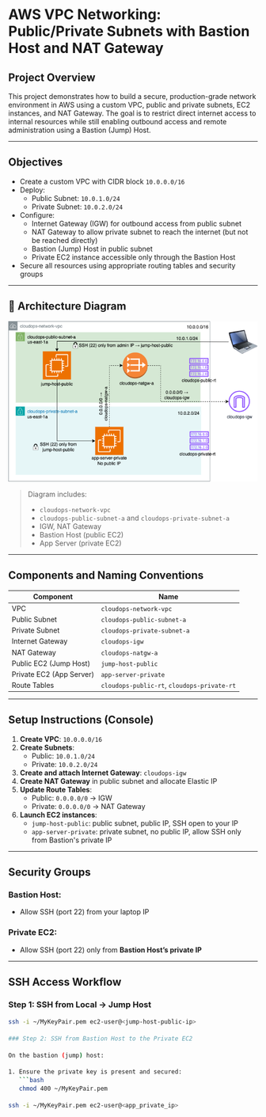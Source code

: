 # AWS VPC Networking: Public/Private Subnets with Bastion Host and NAT Gateway

## Project Overview

This project demonstrates how to build a secure, production-grade network environment in AWS using a custom VPC, public and private subnets, EC2 instances, and NAT Gateway. The goal is to restrict direct internet access to internal resources while still enabling outbound access and remote administration using a Bastion (Jump) Host.

---

## Objectives

- Create a custom VPC with CIDR block `10.0.0.0/16`
- Deploy:
  - Public Subnet: `10.0.1.0/24`
  - Private Subnet: `10.0.2.0/24`
- Configure:
  - Internet Gateway (IGW) for outbound access from public subnet
  - NAT Gateway to allow private subnet to reach the internet (but not be reached directly)
  - Bastion (Jump) Host in public subnet
  - Private EC2 instance accessible only through the Bastion Host
- Secure all resources using appropriate routing tables and security groups

---

## 🧭 Architecture Diagram

![VPC Architecture](diagrams/cloudops-network-vpc.png)

> Diagram includes:
> - `cloudops-network-vpc`
> - `cloudops-public-subnet-a` and `cloudops-private-subnet-a`
> - IGW, NAT Gateway
> - Bastion Host (public EC2)
> - App Server (private EC2)

---

## Components and Naming Conventions

| Component | Name |
|----------|------|
| VPC | `cloudops-network-vpc` |
| Public Subnet | `cloudops-public-subnet-a` |
| Private Subnet | `cloudops-private-subnet-a` |
| Internet Gateway | `cloudops-igw` |
| NAT Gateway | `cloudops-natgw-a` |
| Public EC2 (Jump Host) | `jump-host-public` |
| Private EC2 (App Server) | `app-server-private` |
| Route Tables | `cloudops-public-rt`, `cloudops-private-rt` |

---

## Setup Instructions (Console)

1. **Create VPC**: `10.0.0.0/16`
2. **Create Subnets**:
   - Public: `10.0.1.0/24`
   - Private: `10.0.2.0/24`
3. **Create and attach Internet Gateway**: `cloudops-igw`
4. **Create NAT Gateway** in public subnet and allocate Elastic IP
5. **Update Route Tables**:
   - Public: `0.0.0.0/0` → IGW
   - Private: `0.0.0.0/0` → NAT Gateway
6. **Launch EC2 instances**:
   - `jump-host-public`: public subnet, public IP, SSH open to your IP
   - `app-server-private`: private subnet, no public IP, allow SSH only from Bastion's private IP

---

## Security Groups

### Bastion Host:
- Allow SSH (port 22) from your laptop IP

### Private EC2:
- Allow SSH (port 22) only from **Bastion Host’s private IP**

---

## SSH Access Workflow

### Step 1: SSH from Local → Jump Host
```bash
ssh -i ~/MyKeyPair.pem ec2-user@<jump-host-public-ip>

### Step 2: SSH from Bastion Host to the Private EC2

On the bastion (jump) host:

1. Ensure the private key is present and secured:
   ```bash
   chmod 400 ~/MyKeyPair.pem

ssh -i ~/MyKeyPair.pem ec2-user@<app_private_ip>
